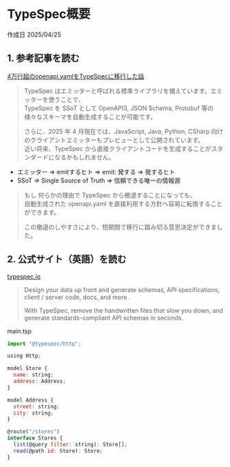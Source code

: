# TypeSpec概要

作成日 2025/04/25

## 1. 参考記事を読む

[4万行超のopenapi.yamlをTypeSpecに移行した話](https://zenn.dev/yuta_takahashi/articles/migrate-to-typespec)

> TypeSpec はエミッターと呼ばれる標準ライブラリを備えています。エミッターを使うことで、\
> TypeSpec を SSoT として OpenAPI3, JSON Schema, Protobuf 等の様々なスキーマを自動生成することが可能です。
>
> さらに、2025 年 4 月現在では、JavaScript, Java, Python, CSharp 向けのクライアントエミッターもプレビューとして公開されています。\
> 近い将来、TypeSpec から直接クライアントコードを生成することがスタンダードになるかもしれません。

- エミッター => emitするヒト => emit: 発する => 発するヒト
- SSoT => Single Source of Truth => 信頼できる唯一の情報源

> もし 何らかの理由で TypeSpec から撤退することになっても、\
> 自動生成された openapi.yaml を直接利用する方針へ容易に転換することができます。
>
> この撤退のしやすさにより、短期間で移行に踏み切る意思決定ができました。

## 2. 公式サイト（英語）を読む

[typespec.io](https://typespec.io/)

> Design your data up front and generate schemas, API specifications, client / server code, docs, and more.
>
> With TypeSpec, remove the handwritten files that slow you down, and generate standards-compliant API schemas in seconds.

main.tsp

```javascript
import "@typespec/http";

using Http;

model Store {
  name: string;
  address: Address;
}

model Address {
  street: string;
  city: string;
}

@route("/stores")
interface Stores {
  list(@query filter: string): Store[];
  read(@path id: Store): Store;
}
```

